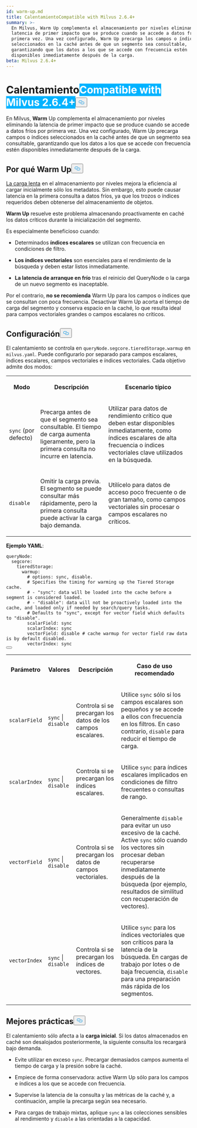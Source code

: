 ```yaml
---
id: warm-up.md
title: CalentamientoCompatible with Milvus 2.6.4+
summary: >-
  En Milvus, Warm Up complementa el almacenamiento por niveles eliminando la
  latencia de primer impacto que se produce cuando se accede a datos fríos por
  primera vez. Una vez configurado, Warm Up precarga los campos o índices
  seleccionados en la caché antes de que un segmento sea consultable,
  garantizando que los datos a los que se accede con frecuencia estén
  disponibles inmediatamente después de la carga.
beta: Milvus 2.6.4+
---
```

<h1 id="Warm-Up" class="common-anchor-header">Calentamiento<span class="beta-tag" style="background-color:rgb(0, 179, 255);color:white" translate="no">Compatible with Milvus 2.6.4+</span><button data-href="#Warm-Up" class="anchor-icon" translate="no">
      <svg translate="no"
        aria-hidden="true"
        focusable="false"
        height="20"
        version="1.1"
        viewBox="0 0 16 16"
        width="16"
      >
        <path
          fill="#0092E4"
          fill-rule="evenodd"
          d="M4 9h1v1H4c-1.5 0-3-1.69-3-3.5S2.55 3 4 3h4c1.45 0 3 1.69 3 3.5 0 1.41-.91 2.72-2 3.25V8.59c.58-.45 1-1.27 1-2.09C10 5.22 8.98 4 8 4H4c-.98 0-2 1.22-2 2.5S3 9 4 9zm9-3h-1v1h1c1 0 2 1.22 2 2.5S13.98 12 13 12H9c-.98 0-2-1.22-2-2.5 0-.83.42-1.64 1-2.09V6.25c-1.09.53-2 1.84-2 3.25C6 11.31 7.55 13 9 13h4c1.45 0 3-1.69 3-3.5S14.5 6 13 6z"
        ></path>
      </svg>
    </button></h1><p>En Milvus, <strong>Warm</strong> Up complementa el almacenamiento por niveles eliminando la latencia de primer impacto que se produce cuando se accede a datos fríos por primera vez. Una vez configurado, Warm Up precarga campos o índices seleccionados en la caché antes de que un segmento sea consultable, garantizando que los datos a los que se accede con frecuencia estén disponibles inmediatamente después de la carga.</p>
<h2 id="Why-warm-up" class="common-anchor-header">Por qué Warm Up<button data-href="#Why-warm-up" class="anchor-icon" translate="no">
      <svg translate="no"
        aria-hidden="true"
        focusable="false"
        height="20"
        version="1.1"
        viewBox="0 0 16 16"
        width="16"
      >
        <path
          fill="#0092E4"
          fill-rule="evenodd"
          d="M4 9h1v1H4c-1.5 0-3-1.69-3-3.5S2.55 3 4 3h4c1.45 0 3 1.69 3 3.5 0 1.41-.91 2.72-2 3.25V8.59c.58-.45 1-1.27 1-2.09C10 5.22 8.98 4 8 4H4c-.98 0-2 1.22-2 2.5S3 9 4 9zm9-3h-1v1h1c1 0 2 1.22 2 2.5S13.98 12 13 12H9c-.98 0-2-1.22-2-2.5 0-.83.42-1.64 1-2.09V6.25c-1.09.53-2 1.84-2 3.25C6 11.31 7.55 13 9 13h4c1.45 0 3-1.69 3-3.5S14.5 6 13 6z"
        ></path>
      </svg>
    </button></h2><p><a href="/docs/es/tiered-storage-overview.md#Lazy-load">La carga lenta</a> en el almacenamiento por niveles mejora la eficiencia al cargar inicialmente sólo los metadatos. Sin embargo, esto puede causar latencia en la primera consulta a datos fríos, ya que los trozos o índices requeridos deben obtenerse del almacenamiento de objetos.</p>
<p><strong>Warm Up</strong> resuelve este problema almacenando proactivamente en caché los datos críticos durante la inicialización del segmento.</p>
<p>Es especialmente beneficioso cuando:</p>
<ul>
<li><p>Determinados <strong>índices escalares</strong> se utilizan con frecuencia en condiciones de filtro.</p></li>
<li><p><strong>Los índices vectoriales</strong> son esenciales para el rendimiento de la búsqueda y deben estar listos inmediatamente.</p></li>
<li><p><strong>La latencia de arranque en frío</strong> tras el reinicio del QueryNode o la carga de un nuevo segmento es inaceptable.</p></li>
</ul>
<p>Por el contrario, <strong>no se recomienda</strong> Warm Up para los campos o índices que se consultan con poca frecuencia. Desactivar Warm Up acorta el tiempo de carga del segmento y conserva espacio en la caché, lo que resulta ideal para campos vectoriales grandes o campos escalares no críticos.</p>
<h2 id="Configuration" class="common-anchor-header">Configuración<button data-href="#Configuration" class="anchor-icon" translate="no">
      <svg translate="no"
        aria-hidden="true"
        focusable="false"
        height="20"
        version="1.1"
        viewBox="0 0 16 16"
        width="16"
      >
        <path
          fill="#0092E4"
          fill-rule="evenodd"
          d="M4 9h1v1H4c-1.5 0-3-1.69-3-3.5S2.55 3 4 3h4c1.45 0 3 1.69 3 3.5 0 1.41-.91 2.72-2 3.25V8.59c.58-.45 1-1.27 1-2.09C10 5.22 8.98 4 8 4H4c-.98 0-2 1.22-2 2.5S3 9 4 9zm9-3h-1v1h1c1 0 2 1.22 2 2.5S13.98 12 13 12H9c-.98 0-2-1.22-2-2.5 0-.83.42-1.64 1-2.09V6.25c-1.09.53-2 1.84-2 3.25C6 11.31 7.55 13 9 13h4c1.45 0 3-1.69 3-3.5S14.5 6 13 6z"
        ></path>
      </svg>
    </button></h2><p>El calentamiento se controla en <code translate="no">queryNode.segcore.tieredStorage.warmup</code> en <code translate="no">milvus.yaml</code>. Puede configurarlo por separado para campos escalares, índices escalares, campos vectoriales e índices vectoriales. Cada objetivo admite dos modos:</p>
<table>
   <tr>
     <th><p>Modo</p></th>
     <th><p>Descripción</p></th>
     <th><p>Escenario típico</p></th>
   </tr>
   <tr>
     <td><p><code translate="no">sync</code> (por defecto)</p></td>
     <td><p>Precarga antes de que el segmento sea consultable. El tiempo de carga aumenta ligeramente, pero la primera consulta no incurre en latencia.</p></td>
     <td><p>Utilizar para datos de rendimiento crítico que deben estar disponibles inmediatamente, como índices escalares de alta frecuencia o índices vectoriales clave utilizados en la búsqueda.</p></td>
   </tr>
   <tr>
     <td><p><code translate="no">disable</code></p></td>
     <td><p>Omitir la carga previa. El segmento se puede consultar más rápidamente, pero la primera consulta puede activar la carga bajo demanda.</p></td>
     <td><p>Utilícelo para datos de acceso poco frecuente o de gran tamaño, como campos vectoriales sin procesar o campos escalares no críticos.</p></td>
   </tr>
</table>
<p><strong>Ejemplo YAML</strong>:</p>
<pre><code translate="no" class="language-yaml"><span class="hljs-attr">queryNode:</span>
  <span class="hljs-attr">segcore:</span>
    <span class="hljs-attr">tieredStorage:</span>
      <span class="hljs-attr">warmup:</span>
        <span class="hljs-comment"># options: sync, disable.</span>
        <span class="hljs-comment"># Specifies the timing for warming up the Tiered Storage cache.</span>
        <span class="hljs-comment"># - &quot;sync&quot;: data will be loaded into the cache before a segment is considered loaded.</span>
        <span class="hljs-comment"># - &quot;disable&quot;: data will not be proactively loaded into the cache, and loaded only if needed by search/query tasks.</span>
        <span class="hljs-comment"># Defaults to &quot;sync&quot;, except for vector field which defaults to &quot;disable&quot;.</span>
        <span class="hljs-attr">scalarField:</span> <span class="hljs-string">sync</span>
        <span class="hljs-attr">scalarIndex:</span> <span class="hljs-string">sync</span>
        <span class="hljs-attr">vectorField:</span> <span class="hljs-string">disable</span> <span class="hljs-comment"># cache warmup for vector field raw data is by default disabled.</span>
        <span class="hljs-attr">vectorIndex:</span> <span class="hljs-string">sync</span>
<button class="copy-code-btn"></button></code></pre>
<table>
   <tr>
     <th><p>Parámetro</p></th>
     <th><p>Valores</p></th>
     <th><p>Descripción</p></th>
     <th><p>Caso de uso recomendado</p></th>
   </tr>
   <tr>
     <td><p><code translate="no">scalarField</code></p></td>
     <td><p><code translate="no">sync</code> | <code translate="no">disable</code></p></td>
     <td><p>Controla si se precargan los datos de los campos escalares.</p></td>
     <td><p>Utilice <code translate="no">sync</code> sólo si los campos escalares son pequeños y se accede a ellos con frecuencia en los filtros. En caso contrario, <code translate="no">disable</code> para reducir el tiempo de carga.</p></td>
   </tr>
   <tr>
     <td><p><code translate="no">scalarIndex</code></p></td>
     <td><p><code translate="no">sync</code> | <code translate="no">disable</code></p></td>
     <td><p>Controla si se precargan los índices escalares.</p></td>
     <td><p>Utilice <code translate="no">sync</code> para índices escalares implicados en condiciones de filtro frecuentes o consultas de rango.</p></td>
   </tr>
   <tr>
     <td><p><code translate="no">vectorField</code></p></td>
     <td><p><code translate="no">sync</code> | <code translate="no">disable</code></p></td>
     <td><p>Controla si se precargan los datos de campos vectoriales.</p></td>
     <td><p>Generalmente <code translate="no">disable</code> para evitar un uso excesivo de la caché. Active <code translate="no">sync</code> sólo cuando los vectores sin procesar deban recuperarse inmediatamente después de la búsqueda (por ejemplo, resultados de similitud con recuperación de vectores).</p></td>
   </tr>
   <tr>
     <td><p><code translate="no">vectorIndex</code></p></td>
     <td><p><code translate="no">sync</code> | <code translate="no">disable</code></p></td>
     <td><p>Controla si se precargan los índices de vectores.</p></td>
     <td><p>Utilice <code translate="no">sync</code> para los índices vectoriales que son críticos para la latencia de la búsqueda. En cargas de trabajo por lotes o de baja frecuencia, <code translate="no">disable</code> para una preparación más rápida de los segmentos.</p></td>
   </tr>
</table>
<h2 id="Best-practices" class="common-anchor-header">Mejores prácticas<button data-href="#Best-practices" class="anchor-icon" translate="no">
      <svg translate="no"
        aria-hidden="true"
        focusable="false"
        height="20"
        version="1.1"
        viewBox="0 0 16 16"
        width="16"
      >
        <path
          fill="#0092E4"
          fill-rule="evenodd"
          d="M4 9h1v1H4c-1.5 0-3-1.69-3-3.5S2.55 3 4 3h4c1.45 0 3 1.69 3 3.5 0 1.41-.91 2.72-2 3.25V8.59c.58-.45 1-1.27 1-2.09C10 5.22 8.98 4 8 4H4c-.98 0-2 1.22-2 2.5S3 9 4 9zm9-3h-1v1h1c1 0 2 1.22 2 2.5S13.98 12 13 12H9c-.98 0-2-1.22-2-2.5 0-.83.42-1.64 1-2.09V6.25c-1.09.53-2 1.84-2 3.25C6 11.31 7.55 13 9 13h4c1.45 0 3-1.69 3-3.5S14.5 6 13 6z"
        ></path>
      </svg>
    </button></h2><p>El calentamiento sólo afecta a la <strong>carga inicial</strong>. Si los datos almacenados en caché son desalojados posteriormente, la siguiente consulta los recargará bajo demanda.</p>
<ul>
<li><p>Evite utilizar en exceso <code translate="no">sync</code>. Precargar demasiados campos aumenta el tiempo de carga y la presión sobre la caché.</p></li>
<li><p>Empiece de forma conservadora: active Warm Up sólo para los campos e índices a los que se accede con frecuencia.</p></li>
<li><p>Supervise la latencia de la consulta y las métricas de la caché y, a continuación, amplíe la precarga según sea necesario.</p></li>
<li><p>Para cargas de trabajo mixtas, aplique <code translate="no">sync</code> a las colecciones sensibles al rendimiento y <code translate="no">disable</code> a las orientadas a la capacidad.</p></li>
</ul>
